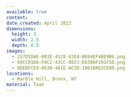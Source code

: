 ```yaml
---
available: true
context:
date_created: April 2022
dimensions:
  height: 3
  width: 2.5
  depth: 0.5
images:
  - 157D5DAE-081E-41C8-83EA-BE04EF4BE9B6.png
  - 69CC0166-F0C2-43CC-8821-E6300F191F5D.png
  - 8DEBFCE4-0630-4A1E-AC2D-1081BAD2CE00.png
locations:
  - Marble Hill, Bronx, NY
material: Teak
---
```


